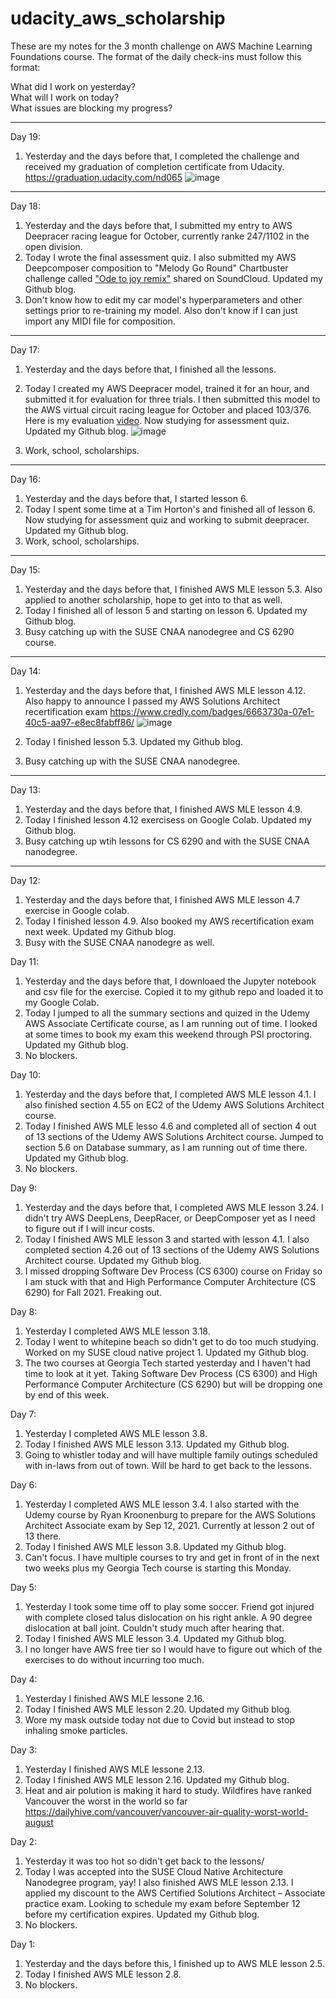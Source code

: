 # udacity_aws_scholarship

These are my notes for the 3 month challenge on AWS Machine Learning Foundations course. The format of the daily check-ins must follow this format:

What did I work on yesterday?  
What will I work on today?  
What issues are blocking my progress?  

---
Day 19:
1.  Yesterday and the days before that, I completed the challenge and received my graduation of completion certificate from Udacity.
https://graduation.udacity.com/nd065
![image](https://user-images.githubusercontent.com/75153964/139979134-44cfc386-5ece-4b91-a603-bd0941a9e6a8.png)  
---

Day 18:
1.  Yesterday and the days before that, I submitted my entry to AWS Deepracer racing league for October, currently ranke 247/1102 in the open division.
2.  Today I wrote the final assessment quiz. I also submitted my AWS Deepcomposer composition to "Melody Go Round" Chartbuster challenge called ["Ode to joy remix"](https://soundcloud.com/chromilo-amin) shared on SoundCloud. Updated my Github blog. 
3.  Don't know how to edit my car model's hyperparameters and other settings prior to re-training my model. Also don't know if I can just import any MIDI file for composition.
---
Day 17:
1.  Yesterday and the days before that, I finished all the lessons.
2.  Today I created my AWS Deepracer model, trained it for an hour, and submitted it for evaluation for three trials. I then submitted this model to the AWS virtual circuit racing league for October and placed 103/376. Here is my evaluation [video](https://drive.google.com/file/d/1AO7qRspqkv40PhSCzSKBdlc50VJpzyRG/view?usp=sharing). Now studying for assessment quiz. Updated my Github blog. 
![image](https://user-images.githubusercontent.com/75153964/135791245-c07308c6-dbd2-4e64-bc3c-3c7747fd903e.png)

3.  Work, school, scholarships.
---
Day 16:
1.  Yesterday and the days before that, I started lesson 6.
2.  Today I spent some time at a Tim Horton's and finished all of lesson 6. Now studying for assessment quiz and working to submit deepracer. Updated my Github blog. 
3.  Work, school, scholarships.
---
Day 15:
1.  Yesterday and the days before that, I finished AWS MLE lesson 5.3. Also applied to another scholarship, hope to get into to that as well.
2.  Today I finished all of lesson 5 and starting on lesson 6. Updated my Github blog. 
3.  Busy catching up with the SUSE CNAA nanodegree and CS 6290 course.
---
Day 14:
1.  Yesterday and the days before that, I finished AWS MLE lesson 4.12. Also happy to announce I passed my AWS Solutions Architect recertification exam https://www.credly.com/badges/6663730a-07e1-40c5-aa97-e8ec8fabff86/
![image](https://user-images.githubusercontent.com/75153964/133868130-aee274bd-86e3-4f23-a42d-6258d7943bc3.png)

2.  Today I finished lesson 5.3. Updated my Github blog. 
3.  Busy catching up with the SUSE CNAA nanodegree.
---
Day 13:
1.  Yesterday and the days before that, I finished AWS MLE lesson 4.9.
2.  Today I finished lesson 4.12 exercisess on Google Colab. Updated my Github blog. 
3.  Busy catching up wtih lessons for CS 6290 and with the SUSE CNAA nanodegree.
---
Day 12:
1.  Yesterday and the days before that, I finished AWS MLE lesson 4.7 exercise in Google colab.
2.  Today I finished lesson 4.9. Also booked my AWS recertification exam next week. Updated my Github blog. 
3.  Busy with the SUSE CNAA nanodegre as well.

Day 11:
1.  Yesterday and the days before that, I downloaed the Jupyter notebook and csv file for the exercise. Copied it to my github repo and loaded it to my Google Colab.
2.  Today I jumped to all the summary sections and quized in the Udemy AWS Associate Certificate course, as I am running out of time. I looked at some times to book my exam this weekend through PSI proctoring. Updated my Github blog. 
3.  No blockers.

Day 10:
1.  Yesterday and the days before that, I completed AWS MLE lesson 4.1. I also finished section 4.55 on EC2 of the Udemy AWS Solutions Architect course.
2.  Today I finished AWS MLE lesso 4.6 and completed all of section 4 out of 13 sections of the Udemy AWS Solutions Architect course. Jumped to section 5.6 on Database summary, as I am running out of time there. Updated my Github blog. 
3.  No blockers.

Day 9:
1.  Yesterday and the days before that, I completed AWS MLE lesson 3.24. I didn't try AWS DeepLens, DeepRacer, or DeepComposer yet as I need to figure out if I will incur costs.
2.  Today I finished AWS MLE lesson 3 and started with lesson 4.1. I also completed section 4.26 out of 13 sections of the Udemy AWS Solutions Architect course. Updated my Github blog. 
3.  I missed dropping Software Dev Process (CS 6300) course on Friday so I am stuck with that and High Performance Computer Architecture (CS 6290) for Fall 2021. Freaking out.

Day 8:
1.  Yesterday I completed AWS MLE lesson 3.18.  
2.  Today I went to whitepine beach so didn't get to do too much studying. Worked on my SUSE cloud native project 1. Updated my Github blog. 
3.  The two courses at Georgia Tech started yesterday and I haven't had time to look at it yet. Taking Software Dev Process (CS 6300) and High Performance Computer Architecture (CS 6290) but will be dropping one by end of this week. 

Day 7:
1.  Yesterday I completed AWS MLE lesson 3.8. 
2.  Today I finished AWS MLE lesson 3.13. Updated my Github blog. 
3.  Going to whistler today and will have multiple family outings scheduled with in-laws from out of town. Will be hard to get back to the lessons.

Day 6:
1.  Yesterday I completed AWS MLE lesson 3.4. I also started with the Udemy course by Ryan Kroonenburg to prepare for the AWS Solutions Architect Associate exam by Sep 12, 2021. Currently at lesson 2 out of 13 there.
2.  Today I finished AWS MLE lesson 3.8. Updated my Github blog. 
3.  Can't focus. I have multiple courses to try and get in front of in the next two weeks plus my Georgia Tech course is starting this Monday. 

Day 5:
1.  Yesterday I took some time off to play some soccer. Friend got injured with complete closed talus dislocation on his right ankle. A 90 degree dislocation at ball joint. Couldn't study much after hearing that.
2.  Today I finished AWS MLE lesson 3.4. Updated my Github blog. 
3.  I no longer have AWS free tier so I would have to figure out which of the exercises to do without incurring too much.

Day 4:
1.  Yesterday I finished AWS MLE lessone 2.16.
2.  Today I finished AWS MLE lesson 2.20. Updated my Github blog. 
3.  Wore my mask outside today not due to Covid but instead to stop inhaling smoke particles.

Day 3:
1.  Yesterday I finished AWS MLE lessone 2.13.
2.  Today I finished AWS MLE lesson 2.16. Updated my Github blog. 
3.  Heat and air polution is making it hard to study. Wildfires have ranked Vancouver the worst in the world so far https://dailyhive.com/vancouver/vancouver-air-quality-worst-world-august

Day 2:
1.  Yesterday it was too hot so didn't get back to the lessons/
2.  Today I was accepted into the SUSE Cloud Native Architecture Nanodegree program, yay! I also finished AWS MLE lesson 2.13. I applied my discount to the AWS Certified Solutions Architect – Associate practice exam. Looking to schedule my exam before September 12 before my certification expires. Updated my Github blog. 
3.  No blockers.

Day 1:
1.  Yesterday and the days before this, I finished up to AWS MLE lesson 2.5.
2.  Today I finished AWS MLE lesson 2.8. 
3.  No blockers.
